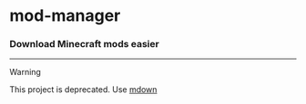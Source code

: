 # mod-manager

### Download Minecraft mods easier

---

> [!WARNING]
> This project is deprecated. Use [mdown](https://github.com/breadlol64/mdown)
